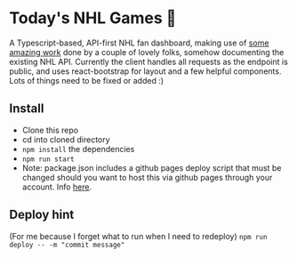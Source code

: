 # Today's NHL Games :ice_hockey:
A Typescript-based, API-first NHL fan dashboard, making use of [some amazing work](https://gitlab.com/dword4/nhlapi/-/blob/master/stats-api.md) done by a couple of lovely folks, somehow documenting the existing NHL API. Currently the client handles all requests as the endpoint is public, and uses react-bootstrap for layout and a few helpful components. Lots of things need to be fixed or added :)

## Install
- Clone this repo
- cd into cloned directory
- `npm install` the dependencies
- `npm run start`
- Note: package.json includes a github pages deploy script that must be changed should you want to host this via github pages through your account. Info [here](https://github.com/gitname/react-gh-pages).

## Deploy hint
(For me because I forget what to run when I need to redeploy) `npm run deploy -- -m "commit message"`